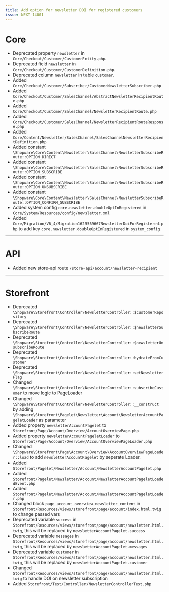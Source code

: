 ```yaml
---
title: Add option for newsletter DOI for registered customers
issue: NEXT-14001
---
```

# Core
* Deprecated property `newsletter` in `Core/Checkout/Customer/CustomerEntity.php`.
* Deprecated field `newsletter` in `Core/Checkout/Customer/CustomerDefinition.php`.
* Deprecated column `newsletter` in table `customer`.
* Added `Core/Checkout/Customer/Subscriber/CustomerNewsletterSubscriber.php`
* Added `Core/Checkout/Customer/SalesChannel/AbstractNewsletterRecipientRoute.php`
* Added `Core/Checkout/Customer/SalesChannel/NewsletterRecipientRoute.php`
* Added `Core/Checkout/Customer/SalesChannel/NewsletterRecipientRouteResponse.php`
* Added `Core/Content/Newsletter/SalesChannel/SalesChannelNewsletterRecipientDefinition.php`
* Added constant `\Shopware\Core\Content\Newsletter\SalesChannel\NewsletterSubscribeRoute::OPTION_DIRECT`
* Added constant `\Shopware\Core\Content\Newsletter\SalesChannel\NewsletterSubscribeRoute::OPTION_SUBSCRIBE`
* Added constant `\Shopware\Core\Content\Newsletter\SalesChannel\NewsletterSubscribeRoute::OPTION_UNSUBSCRIBE`
* Added constant `\Shopware\Core\Content\Newsletter\SalesChannel\NewsletterSubscribeRoute::OPTION_CONFIRM_SUBSCRIBE`
* Added system config `core.newsletter.doubleOptInRegistered` in `Core/System/Resources/config/newsletter.xml`
* Added `Core/Migration/V6_4/Migration1625569667NewsletterDoiForRegistered.php` to add key `core.newsletter.doubleOptInRegistered` in `system_config` 
___
# API
* Added new store-api route `/store-api/account/newsletter-recipient`
___
# Storefront
* Deprecated `\Shopware\Storefront\Controller\NewsletterController::$customerRepository`
* Deprecated `\Shopware\Storefront\Controller\NewsletterController::$newsletterSubscribeRoute`
* Deprecated `\Shopware\Storefront\Controller\NewsletterController::$newsletterUnsubscribeRoute`
* Deprecated `\Shopware\Storefront\Controller\NewsletterController::hydrateFromCustomer`
* Deprecated `\Shopware\Storefront\Controller\NewsletterController::setNewsletterFlag`
* Changed `\Shopware\Storefront\Controller\NewsletterController::subscribeCustomer` to move logic to PageLoader
* Changed  `\Shopware\Storefront\Controller\NewsletterController::__construct` by adding `\Shopware\Storefront\Pagelet\Newsletter\Account\NewsletterAccountPageletLoader` as parameter
* Added property `newsletterAccountPagelet` to `Storefront/Page/Account/Overview/AccountOverviewPage.php`
* Added property `newsletterAccountPageletLoader` to `Storefront/Page/Account/Overview/AccountOverviewPageLoader.php`
* Changed `\Shopware\Storefront\Page\Account\Overview\AccountOverviewPageLoader::load` to add `newsletterAccountPagelet` by seperate Loader.
* Added `Storefront/Pagelet/Newsletter/Account/NewsletterAccountPagelet.php`
* Added `Storefront/Pagelet/Newsletter/Account/NewsletterAccountPageletLoadedEvent.php`
* Added `Storefront/Pagelet/Newsletter/Account/NewsletterAccountPageletLoader.php`
* Changed block `page_account_overview_newsletter_content` in `Storefront/Resources/views/storefront/page/account/index.html.twig` to change passed vars
* Deprecated variable `success` in `Storefront/Resources/views/storefront/page/account/newsletter.html.twig`, this will be replaced by `newsletterAccountPagelet.success`
* Deprecated variable `messages` in `Storefront/Resources/views/storefront/page/account/newsletter.html.twig`, this will be replaced by `newsletterAccountPagelet.messages`
* Deprecated variable `customer` in `Storefront/Resources/views/storefront/page/account/newsletter.html.twig`, this will be replaced by `newsletterAccountPagelet.customer`
* Changed `Storefront/Resources/views/storefront/page/account/newsletter.html.twig` to handle DOI on newsletter subscription
* Added `Storefront/Test/Controller/NewsletterControllerTest.php`

